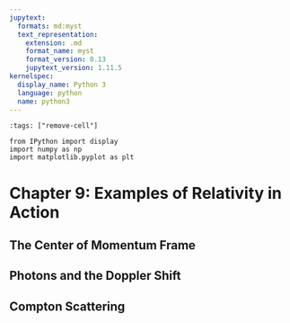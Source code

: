 ```yaml
---
jupytext:
  formats: md:myst
  text_representation:
    extension: .md
    format_name: myst
    format_version: 0.13
    jupytext_version: 1.11.5
kernelspec:
  display_name: Python 3
  language: python
  name: python3
---
```


```{code-cell}
:tags: ["remove-cell"]

from IPython import display
import numpy as np
import matplotlib.pyplot as plt

```

# Chapter 9: Examples of Relativity in Action

## The Center of Momentum Frame

## Photons and the Doppler Shift

## Compton Scattering
